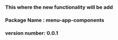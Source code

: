 ### This where the new functionality will be add


### Package Name : menu-app-components
### version number: 0.0.1
